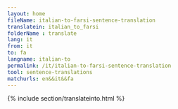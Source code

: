 ```yaml
---
layout: home
fileName: italian-to-farsi-sentence-translation
translatein: italian_to_farsi
folderName : translate
lang: it
from: it
to: fa
langname: italian-to
permalink: /it/italian-to-farsi-sentence-translation
tool: sentence-translations
matchurls: en&&it&&fa
---
```

{% include section/translateinto.html %}
